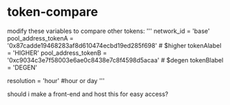 # token-compare

modify these variables to compare other tokens:
'''
network_id = 'base'
pool_address_tokenA = '0x87cadde19468283af8d610474ecbd19ed285f698' # $higher
tokenAlabel = 'HIGHER'
pool_address_tokenB = '0xc9034c3e7f58003e6ae0c8438e7c8f4598d5acaa' # $degen
tokenBlabel = 'DEGEN'

resolution = 'hour' #hour or day
'''

should i make a front-end and host this for easy access?
